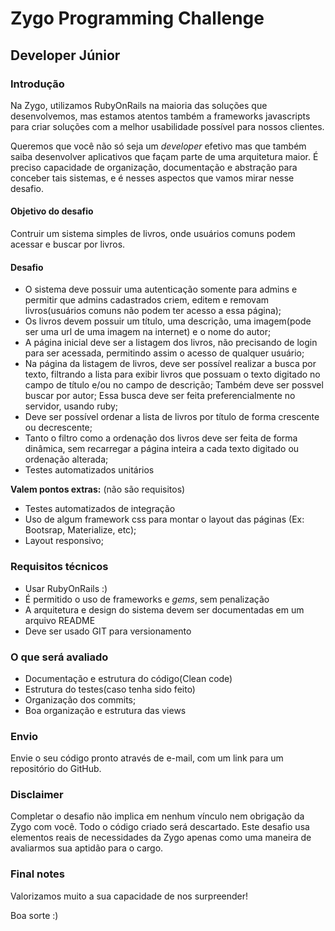 # Zygo Programming Challenge

## Developer Júnior

### Introdução

Na Zygo, utilizamos RubyOnRails na maioria das soluções que desenvolvemos,
mas estamos atentos também a frameworks javascripts para criar soluções
com a melhor usabilidade possível para nossos clientes.

Queremos que você não só seja um _developer_ efetivo mas que também saiba
desenvolver aplicativos que façam parte de uma arquitetura maior. É preciso
capacidade de organização, documentação e abstração para conceber tais
sistemas, e é nesses aspectos que vamos mirar nesse desafio.

#### Objetivo do desafio

Contruir um sistema simples de livros, onde usuários comuns podem acessar e buscar por livros.

#### Desafio

- O sistema deve possuir uma autenticação somente para admins e permitir que admins cadastrados criem, editem e removam livros(usuários comuns não podem ter acesso a essa página);
- Os livros devem possuir um título, uma descrição, uma imagem(pode ser uma url de uma imagem na internet) e o nome do autor;
- A página inicial deve ser a listagem dos livros, não precisando de login para ser acessada, permitindo assim o acesso de qualquer usuário;
- Na página da listagem de livros, deve ser possível realizar a busca por texto, filtrando a lista para exibir livros que possuam o texto digitado no campo de título e/ou no campo de descrição; Também deve ser possvel buscar por autor; Essa busca deve ser feita preferencialmente no servidor, usando ruby;
- Deve ser possível ordenar a lista de livros por título de forma crescente ou decrescente;
- Tanto o filtro como a ordenação dos livros deve ser feita de forma dinâmica, sem recarregar a página inteira a cada texto digitado ou ordenação alterada;
- Testes automatizados unitários

**Valem pontos extras:** (não são requisitos)

- Testes automatizados de integração
- Uso de algum framework css para montar o layout das páginas (Ex: Bootsrap, Materialize, etc);
- Layout responsivo;

### Requisitos técnicos

- Usar RubyOnRails :)
- É permitido o uso de frameworks e _gems_, sem penalização
- A arquitetura e design do sistema devem ser documentadas em um arquivo README
- Deve ser usado GIT para versionamento

### O que será avaliado

- Documentação e estrutura do código(Clean code)
- Estrutura do testes(caso tenha sido feito)
- Organização dos commits;
- Boa organização e estrutura das views

### Envio

Envie o seu código pronto através de e-mail, com um link para um repositório
do GitHub.

### Disclaimer

Completar o desafio não implica em nenhum vínculo nem obrigação da Zygo
com você. Todo o código criado será descartado. Este desafio usa elementos
reais de necessidades da Zygo apenas como uma maneira de avaliarmos sua
aptidão para o cargo.

### Final notes

Valorizamos muito a sua capacidade de nos surpreender!

Boa sorte :)
